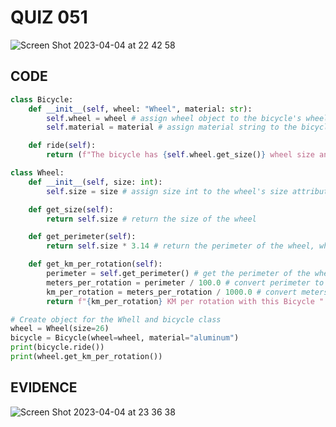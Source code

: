 # QUIZ 051
![Screen Shot 2023-04-04 at 22 42 58](https://user-images.githubusercontent.com/111819437/229812065-4484b80b-b14b-49ba-9ad8-f768463d8a47.png)

## CODE
```.py
class Bicycle:
    def __init__(self, wheel: "Wheel", material: str):
        self.wheel = wheel # assign wheel object to the bicycle's wheel attribute
        self.material = material # assign material string to the bicycle's material attribute

    def ride(self):
        return (f"The bicycle has {self.wheel.get_size()} wheel size and material: {self.material}") # return a formatted string with the bicycle's wheel size and material

class Wheel:
    def __init__(self, size: int):
        self.size = size # assign size int to the wheel's size attribute

    def get_size(self):
        return self.size # return the size of the wheel

    def get_perimeter(self):
        return self.size * 3.14 # return the perimeter of the wheel, which is the size multiply by pi

    def get_km_per_rotation(self):
        perimeter = self.get_perimeter() # get the perimeter of the wheel
        meters_per_rotation = perimeter / 100.0 # convert perimeter to meters dividing by 100
        km_per_rotation = meters_per_rotation / 1000.0 # convert meters to kilometers dividing by 1000
        return f"{km_per_rotation} KM per rotation with this Bicycle " # return a formatted string with the kilometers per rotation for the wheel

# Create object for the Whell and bicycle class
wheel = Wheel(size=26)
bicycle = Bicycle(wheel=wheel, material="aluminum")
print(bicycle.ride()) 
print(wheel.get_km_per_rotation()) 

```
## EVIDENCE
![Screen Shot 2023-04-04 at 23 36 38](https://user-images.githubusercontent.com/111819437/229827256-359781a7-d509-45c9-9145-e71b482d4150.png)


